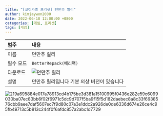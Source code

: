 ```yaml
---
title: "[코이카츠 프리셋] 던만추 릴리"
author: kimjaywon2000
date: 2022-06-18 12:00:00 +0800
categories: [게임, 프리셋]
tags: [게임]
---
```


| 범주             | 내용            |
|:----------------|:---------------|
| 이름             | 던만추 릴리  |
| 필수 모드         | `BetterRepack(베리팩)`       |
| 다운로드          | ![던만추 릴리](https://user-images.githubusercontent.com/76558033/175767022-3043fb1f-83fb-4628-ae5b-709deb66ddd9.png) |
| 설명             | 던만추 릴리입니다 기본 의상 버전이 있습니다   |

![219a695884e017a78913cd4b175be3d381a15100995f0436e282e59c6099030ba07ec83bb6f02f6971c5dc9d707f5ba9f15f5d182daebec8a8c33f6638576cbb9aee7daf5607ec7f9d80c07a3e1ddc2a926de0de6336d674e26ce4c95fb49713c5b813c244f0f6afdc857a2abc1d7729](https://user-images.githubusercontent.com/76558033/175280314-b9e5f263-1413-4265-8cb2-f89af21e6a7b.png)
